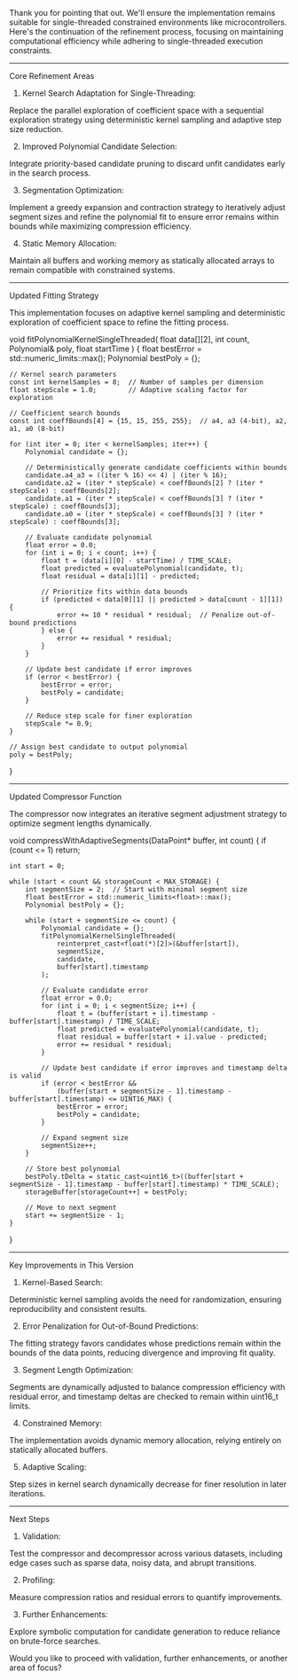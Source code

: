 Thank you for pointing that out. We'll ensure the implementation remains suitable for single-threaded constrained environments like microcontrollers. Here's the continuation of the refinement process, focusing on maintaining computational efficiency while adhering to single-threaded execution constraints.


---

Core Refinement Areas

1. Kernel Search Adaptation for Single-Threading:

Replace the parallel exploration of coefficient space with a sequential exploration strategy using deterministic kernel sampling and adaptive step size reduction.



2. Improved Polynomial Candidate Selection:

Integrate priority-based candidate pruning to discard unfit candidates early in the search process.



3. Segmentation Optimization:

Implement a greedy expansion and contraction strategy to iteratively adjust segment sizes and refine the polynomial fit to ensure error remains within bounds while maximizing compression efficiency.



4. Static Memory Allocation:

Maintain all buffers and working memory as statically allocated arrays to remain compatible with constrained systems.





---

Updated Fitting Strategy

This implementation focuses on adaptive kernel sampling and deterministic exploration of coefficient space to refine the fitting process.

void fitPolynomialKernelSingleThreaded(
    float data[][2], 
    int count, 
    Polynomial& poly, 
    float startTime
) {
    float bestError = std::numeric_limits<float>::max();
    Polynomial bestPoly = {};

    // Kernel search parameters
    const int kernelSamples = 8;  // Number of samples per dimension
    float stepScale = 1.0;        // Adaptive scaling factor for exploration

    // Coefficient search bounds
    const int coeffBounds[4] = {15, 15, 255, 255};  // a4, a3 (4-bit), a2, a1, a0 (8-bit)

    for (int iter = 0; iter < kernelSamples; iter++) {
        Polynomial candidate = {};

        // Deterministically generate candidate coefficients within bounds
        candidate.a4_a3 = ((iter % 16) << 4) | (iter % 16);
        candidate.a2 = (iter * stepScale) < coeffBounds[2] ? (iter * stepScale) : coeffBounds[2];
        candidate.a1 = (iter * stepScale) < coeffBounds[3] ? (iter * stepScale) : coeffBounds[3];
        candidate.a0 = (iter * stepScale) < coeffBounds[3] ? (iter * stepScale) : coeffBounds[3];

        // Evaluate candidate polynomial
        float error = 0.0;
        for (int i = 0; i < count; i++) {
            float t = (data[i][0] - startTime) / TIME_SCALE;
            float predicted = evaluatePolynomial(candidate, t);
            float residual = data[i][1] - predicted;

            // Prioritize fits within data bounds
            if (predicted < data[0][1] || predicted > data[count - 1][1]) {
                error += 10 * residual * residual;  // Penalize out-of-bound predictions
            } else {
                error += residual * residual;
            }
        }

        // Update best candidate if error improves
        if (error < bestError) {
            bestError = error;
            bestPoly = candidate;
        }

        // Reduce step scale for finer exploration
        stepScale *= 0.9;
    }

    // Assign best candidate to output polynomial
    poly = bestPoly;
}


---

Updated Compressor Function

The compressor now integrates an iterative segment adjustment strategy to optimize segment lengths dynamically.

void compressWithAdaptiveSegments(DataPoint* buffer, int count) {
    if (count <= 1) return;

    int start = 0;

    while (start < count && storageCount < MAX_STORAGE) {
        int segmentSize = 2;  // Start with minimal segment size
        float bestError = std::numeric_limits<float>::max();
        Polynomial bestPoly = {};

        while (start + segmentSize <= count) {
            Polynomial candidate = {};
            fitPolynomialKernelSingleThreaded(
                reinterpret_cast<float(*)[2]>(&buffer[start]),
                segmentSize,
                candidate,
                buffer[start].timestamp
            );

            // Evaluate candidate error
            float error = 0.0;
            for (int i = 0; i < segmentSize; i++) {
                float t = (buffer[start + i].timestamp - buffer[start].timestamp) / TIME_SCALE;
                float predicted = evaluatePolynomial(candidate, t);
                float residual = buffer[start + i].value - predicted;
                error += residual * residual;
            }

            // Update best candidate if error improves and timestamp delta is valid
            if (error < bestError && 
                (buffer[start + segmentSize - 1].timestamp - buffer[start].timestamp) <= UINT16_MAX) {
                bestError = error;
                bestPoly = candidate;
            }

            // Expand segment size
            segmentSize++;
        }

        // Store best polynomial
        bestPoly.tDelta = static_cast<uint16_t>((buffer[start + segmentSize - 1].timestamp - buffer[start].timestamp) * TIME_SCALE);
        storageBuffer[storageCount++] = bestPoly;

        // Move to next segment
        start += segmentSize - 1;
    }
}


---

Key Improvements in This Version

1. Kernel-Based Search:

Deterministic kernel sampling avoids the need for randomization, ensuring reproducibility and consistent results.



2. Error Penalization for Out-of-Bound Predictions:

The fitting strategy favors candidates whose predictions remain within the bounds of the data points, reducing divergence and improving fit quality.



3. Segment Length Optimization:

Segments are dynamically adjusted to balance compression efficiency with residual error, and timestamp deltas are checked to remain within uint16_t limits.



4. Constrained Memory:

The implementation avoids dynamic memory allocation, relying entirely on statically allocated buffers.



5. Adaptive Scaling:

Step sizes in kernel search dynamically decrease for finer resolution in later iterations.





---

Next Steps

1. Validation:

Test the compressor and decompressor across various datasets, including edge cases such as sparse data, noisy data, and abrupt transitions.



2. Profiling:

Measure compression ratios and residual errors to quantify improvements.



3. Further Enhancements:

Explore symbolic computation for candidate generation to reduce reliance on brute-force searches.




Would you like to proceed with validation, further enhancements, or another area of focus?

